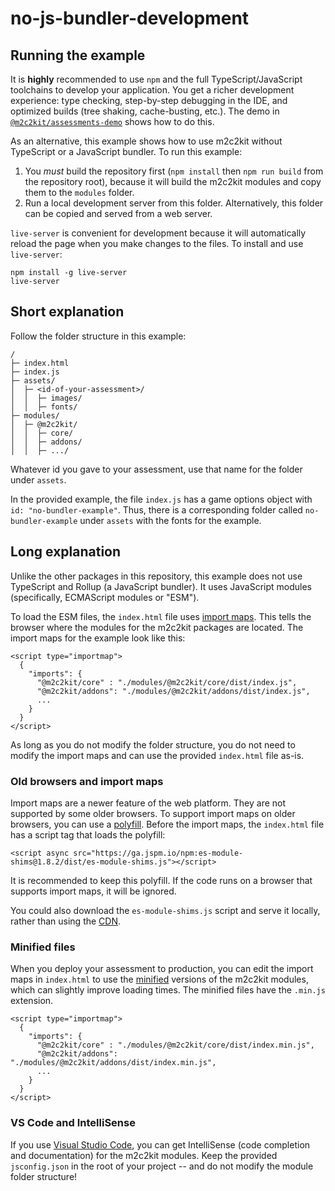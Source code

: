 # no-js-bundler-development

## Running the example

It is **highly** recommended to use `npm` and the full TypeScript/JavaScript toolchains to develop your application. You get a richer development experience: type checking, step-by-step debugging in the IDE, and optimized builds (tree shaking, cache-busting, etc.). The demo in [`@m2c2kit/assessments-demo`](../../packages/assessments-demo) shows how to do this.

As an alternative, this example shows how to use m2c2kit without TypeScript or a JavaScript bundler. To run this example:

1. You _must_ build the repository first (`npm install` then `npm run build` from the repository root), because it will build the m2c2kit modules and copy them to the `modules` folder.
2. Run a local development server from this folder. Alternatively, this folder can be copied and served from a web server.

`live-server` is convenient for development because it will automatically reload the page when you make changes to the files. To install and use `live-server`:

```
npm install -g live-server
live-server
```

## Short explanation

Follow the folder structure in this example:

```
/
├─ index.html
├─ index.js
├─ assets/
│  ├─ <id-of-your-assessment>/
│  │  ├─ images/
│  │  ├─ fonts/
├─ modules/
│  ├─ @m2c2kit/
│  │  ├─ core/
│  │  ├─ addons/
│  │  ├─ .../
```

Whatever id you gave to your assessment, use that name for the folder under `assets`.

In the provided example, the file `index.js` has a game options object with `id: "no-bundler-example"`. Thus, there is a corresponding folder called `no-bundler-example` under `assets` with the fonts for the example.

## Long explanation

Unlike the other packages in this repository, this example does not use TypeScript and Rollup (a JavaScript bundler). It uses JavaScript modules (specifically, ECMAScript modules or "ESM").

To load the ESM files, the `index.html` file uses [import maps](https://developer.mozilla.org/en-US/docs/Web/HTML/Element/script/type/importmap). This tells the browser where the modules for the m2c2kit packages are located. The import maps for the example look like this:

```
<script type="importmap">
  {
    "imports": {
      "@m2c2kit/core" : "./modules/@m2c2kit/core/dist/index.js",
      "@m2c2kit/addons": "./modules/@m2c2kit/addons/dist/index.js",
      ...
    }
  }
</script>
```

As long as you do not modify the folder structure, you do not need to modify the import maps and can use the provided `index.html` file as-is.

### Old browsers and import maps

Import maps are a newer feature of the web platform. They are not supported by some older browsers. To support import maps on older browsers, you can use a [polyfill](https://developer.mozilla.org/en-US/docs/Glossary/Polyfill). Before the import maps, the `index.html` file has a script tag that loads the polyfill:

```
<script async src="https://ga.jspm.io/npm:es-module-shims@1.8.2/dist/es-module-shims.js"></script>
```

It is recommended to keep this polyfill. If the code runs on a browser that supports import maps, it will be ignored.

You could also download the `es-module-shims.js` script and serve it locally, rather than using the [CDN](https://developer.mozilla.org/en-US/docs/Glossary/CDN).

### Minified files

When you deploy your assessment to production, you can edit the import maps in `index.html` to use the [minified](https://developer.mozilla.org/en-US/docs/Glossary/Minification) versions of the m2c2kit modules, which can slightly improve loading times. The minified files have the `.min.js` extension.

```
<script type="importmap">
  {
    "imports": {
      "@m2c2kit/core" : "./modules/@m2c2kit/core/dist/index.min.js",
      "@m2c2kit/addons": "./modules/@m2c2kit/addons/dist/index.min.js",
      ...
    }
  }
</script>
```

### VS Code and IntelliSense

If you use [Visual Studio Code](https://code.visualstudio.com/), you can get IntelliSense (code completion and documentation) for the m2c2kit modules. Keep the provided `jsconfig.json` in the root of your project -- and do not modify the module folder structure!
